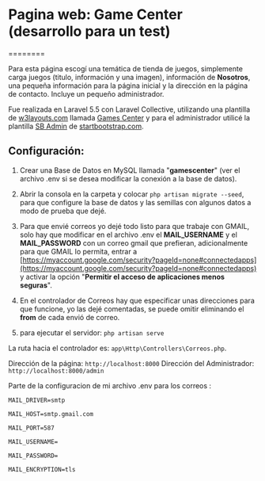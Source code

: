 # Pagina web: Game Center (desarrollo para un test)

========

Para esta página escogí una temática de tienda de juegos, simplemente carga juegos (titulo, información y una imagen), información de **Nosotros**, una pequeña información para la página inicial y la dirección en la página de contacto. Incluye un pequeño administrador.

Fue realizada en Laravel 5.5 con Laravel Collective, utilizando una plantilla de [w3layouts.com](http://w3layouts.com) llamada [Games Center](https://w3layouts.com/games-center-a-games-category-flat-bootstrap-responsive-web-template/) y para el administrador utilicé la plantilla [SB Admin](https://startbootstrap.com/template-overviews/sb-admin/) de [startbootstrap.com](https://startbootstrap.com/).

## Configuración:

1) Crear una Base de Datos en MySQL llamada "**gamescenter**" (ver el archivo .env si se desea modificar la conexión a la base de datos).

2) Abrir la consola en la carpeta y colocar `php artisan migrate --seed`, para que configure la base de datos y las semillas con algunos datos a modo de prueba que dejé.

3) Para que envié correos yo dejé todo listo para que trabaje con GMAIL, solo hay que modificar en el archivo .env el **MAIL_USERNAME** y el **MAIL_PASSWORD** con un correo gmail que prefieran, adicionalmente para que GMAIL lo permita, entrar a [https://myaccount.google.com/security?pageId=none#connectedapps](https://myaccount.google.com/security?pageId=none#connectedapps) y activar la opción "**Permitir el acceso de aplicaciones menos seguras**".

4)  En el controlador de Correos hay que especificar unas direcciones para que funcione, yo las dejé comentadas, se puede omitir eliminando el **from** de cada envió de correo.

5) para ejecutar el servidor: `php artisan serve`

La ruta hacia el controlador es: `app\Http\Controllers\Correos.php`.

Dirección de la página: `http://localhost:8000` Dirección del Administrador: `http://localhost:8000/admin`

Parte de la configuracion de mi archivo .env para los correos :

`MAIL_DRIVER=smtp`

`MAIL_HOST=smtp.gmail.com`

`MAIL_PORT=587`

`MAIL_USERNAME=`

`MAIL_PASSWORD=`

`MAIL_ENCRYPTION=tls`
